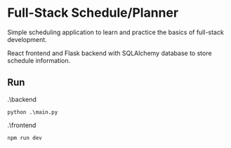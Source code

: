 # Full-Stack Schedule/Planner

Simple scheduling application to learn and practice the basics of full-stack development.

React frontend and Flask backend with SQLAlchemy database to store schedule information.

## Run

.\backend
```
python .\main.py
```

.\frontend
```
npm run dev
```
